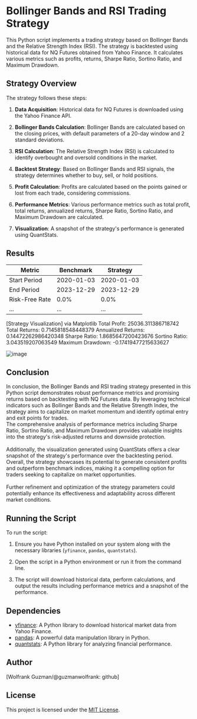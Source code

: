 # Bollinger Bands and RSI Trading Strategy

This Python script implements a trading strategy based on Bollinger Bands and the Relative Strength Index (RSI). The strategy is backtested using historical data for NQ Futures obtained from Yahoo Finance. It calculates various metrics such as profits, returns, Sharpe Ratio, Sortino Ratio, and Maximum Drawdown.

## Strategy Overview

The strategy follows these steps:

1. **Data Acquisition**: Historical data for NQ Futures is downloaded using the Yahoo Finance API.

2. **Bollinger Bands Calculation**: Bollinger Bands are calculated based on the closing prices, with default parameters of a 20-day window and 2 standard deviations.

3. **RSI Calculation**: The Relative Strength Index (RSI) is calculated to identify overbought and oversold conditions in the market.

4. **Backtest Strategy**: Based on Bollinger Bands and RSI signals, the strategy determines whether to buy, sell, or hold positions.

5. **Profit Calculation**: Profits are calculated based on the points gained or lost from each trade, considering commissions.

6. **Performance Metrics**: Various performance metrics such as total profit, total returns, annualized returns, Sharpe Ratio, Sortino Ratio, and Maximum Drawdown are calculated.

7. **Visualization**: A snapshot of the strategy's performance is generated using QuantStats.

## Results

| Metric                  | Benchmark    | Strategy    |
|-------------------------|--------------|-------------|
| Start Period            | 2020-01-03   | 2020-01-03  |
| End Period              | 2023-12-29   | 2023-12-29  |
| Risk-Free Rate          | 0.0%         | 0.0%        |
| ...                     | ...          | ...         |

[Strategy Visualization]
via Matplotlib
Total Profit: 25036.311386718742
Total Returns: 0.7145818548448379
Annualized Returns: 0.14472262986420348
Sharpe Ratio: 1.8685647200423676
Sortino Ratio: 3.043519207063549
Maximum Drawdown: -0.17419477215633627

![image](https://github.com/guzmanwolfrank/QuantTrading/assets/29739578/21c7af35-4a87-4bbf-8704-432e42d27402)


## Conclusion

In conclusion, the Bollinger Bands and RSI trading strategy presented in this Python script demonstrates robust performance metrics and promising returns based on backtesting with NQ Futures data. By leveraging technical indicators such as Bollinger Bands and the Relative Strength Index, the strategy aims to capitalize on market momentum and identify optimal entry and exit points for trades.
<br>The comprehensive analysis of performance metrics including Sharpe Ratio, Sortino Ratio, and Maximum Drawdown provides valuable insights into the strategy's risk-adjusted returns and downside protection.
<br>
<br>
 Additionally, the visualization generated using QuantStats offers a clear snapshot of the strategy's performance over the backtesting period. Overall, the strategy showcases its potential to generate consistent profits and outperform benchmark indices, making it a compelling option for traders seeking to capitalize on market opportunities. 
 <br>
 <br>Further refinement and optimization of the strategy parameters could potentially enhance its effectiveness and adaptability across different market conditions.

## Running the Script

To run the script:

1. Ensure you have Python installed on your system along with the necessary libraries (`yfinance`, `pandas`, `quantstats`).

2. Open the script in a Python environment or run it from the command line.

3. The script will download historical data, perform calculations, and output the results including performance metrics and a snapshot of the performance.

## Dependencies

- [yfinance](https://pypi.org/project/yfinance/): A Python library to download historical market data from Yahoo Finance.
- [pandas](https://pandas.pydata.org/): A powerful data manipulation library in Python.
- [quantstats](https://github.com/ranaroussi/quantstats): A Python library for analyzing financial performance.

## Author

[Wolfrank Guzman/@guzmanwolfrank: github]

## License

This project is licensed under the [MIT License](LICENSE).
